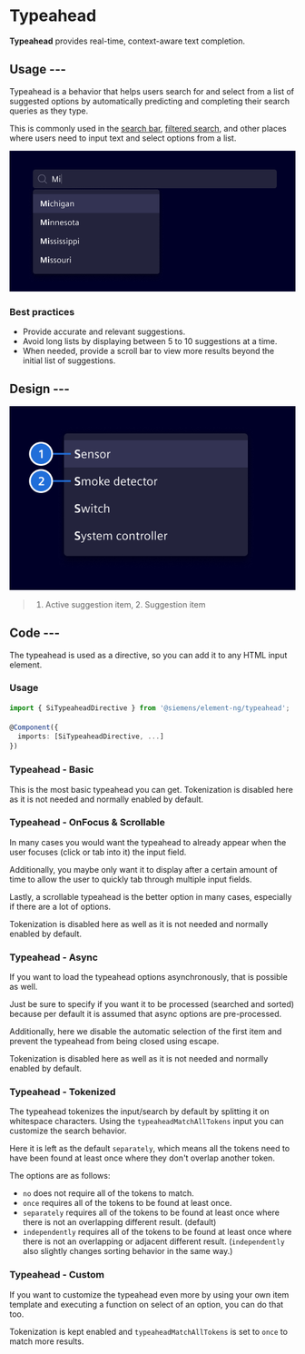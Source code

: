 # Typeahead

**Typeahead** provides real-time, context-aware text completion.

## Usage ---

Typeahead is a behavior that helps users search for and select from a list of
suggested options by automatically predicting and completing their search
queries as they type.

This is commonly used in the [search bar](../sorting-filtering/search-bar.md),
[filtered search](../sorting-filtering/filtered-search.md), and other places
where users need to input text and select options from a list.

![Typeahead](images/typeahead.png)

### Best practices

- Provide accurate and relevant suggestions.
- Avoid long lists by displaying between 5 to 10 suggestions at a time.
- When needed, provide a scroll bar to view more results beyond the initial
  list of suggestions.

## Design ---

![Typeahead elements](images/typeahead-elements.png)

> 1. Active suggestion item, 2. Suggestion item

## Code ---

The typeahead is used as a directive, so you can add it to any HTML input element.

### Usage

```ts
import { SiTypeaheadDirective } from '@siemens/element-ng/typeahead';

@Component({
  imports: [SiTypeaheadDirective, ...]
})
```

### Typeahead - Basic

This is the most basic typeahead you can get.
Tokenization is disabled here as it is not needed and normally enabled by default.

<si-docs-component example="si-typeahead/si-typeahead-basic" height="300"></si-docs-component>

### Typeahead - OnFocus & Scrollable

In many cases you would want the typeahead to already appear when the user focuses (click or tab into it) the input field.

Additionally, you maybe only want it to display after a certain amount of time
to allow the user to quickly tab through multiple input fields.

Lastly, a scrollable typeahead is the better option in many cases, especially if there are a lot of options.

Tokenization is disabled here as well as it is not needed and normally enabled by default.

<si-docs-component example="si-typeahead/si-typeahead-onfocus-scrollable" height="300"></si-docs-component>

### Typeahead - Async

If you want to load the typeahead options asynchronously, that is possible as well.

Just be sure to specify if you want it to be processed (searched and sorted)
because per default it is assumed that async options are pre-processed.

Additionally, here we disable the automatic selection of the first item
and prevent the typeahead from being closed using escape.

Tokenization is disabled here as well as it is not needed and normally enabled by default.

<si-docs-component example="si-typeahead/si-typeahead-async" height="300"></si-docs-component>

### Typeahead - Tokenized

The typeahead tokenizes the input/search by default by splitting it on whitespace characters.
Using the `typeaheadMatchAllTokens` input you can customize the search behavior.

Here it is left as the default `separately`, which means all the tokens need to have been found at least once where they don't overlap another token.

The options are as follows:

- `no` does not require all of the tokens to match.
- `once` requires all of the tokens to be found at least once.
- `separately` requires all of the tokens to be found at least once where there is not an overlapping different result. (default)
- `independently` requires all of the  tokens to be found at least once
where there is not an overlapping or adjacent different result.
(`independently` also slightly changes sorting behavior in the same way.)

<si-docs-component example="si-typeahead/si-typeahead-tokenized" height="300"></si-docs-component>

### Typeahead - Custom

If you want to customize the typeahead even more by using your own item template
and executing a function on select of an option, you can do that too.

Tokenization is kept enabled and `typeaheadMatchAllTokens` is set to `once` to match more results.

<si-docs-component example="si-typeahead/si-typeahead-custom" height="300"></si-docs-component>

<si-docs-api directive="SiTypeaheadDirective"></si-docs-api>

<si-docs-types></si-docs-types>
